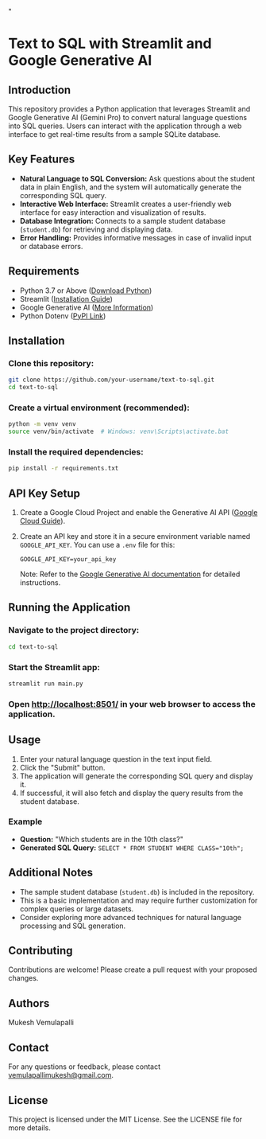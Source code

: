"
# Text to SQL with Streamlit and Google Generative AI

## Introduction

This repository provides a Python application that leverages Streamlit and Google Generative AI (Gemini Pro) to convert natural language questions into SQL queries. Users can interact with the application through a web interface to get real-time results from a sample SQLite database.

## Key Features

- **Natural Language to SQL Conversion:** Ask questions about the student data in plain English, and the system will automatically generate the corresponding SQL query.
- **Interactive Web Interface:** Streamlit creates a user-friendly web interface for easy interaction and visualization of results.
- **Database Integration:** Connects to a sample student database (`student.db`) for retrieving and displaying data.
- **Error Handling:** Provides informative messages in case of invalid input or database errors.

## Requirements

- Python 3.7 or Above ([Download Python](https://www.python.org/downloads/))
- Streamlit ([Installation Guide](https://docs.streamlit.io/get-started/installation))
- Google Generative AI ([More Information](https://www.xda-developers.com/google-generative-ai-expands-beta-testing/))
- Python Dotenv ([PyPI Link](https://pypi.org/project/dotenv/))

## Installation

### Clone this repository:

```bash
git clone https://github.com/your-username/text-to-sql.git
cd text-to-sql
```

### Create a virtual environment (recommended):

```bash
python -m venv venv
source venv/bin/activate  # Windows: venv\Scripts\activate.bat
```

### Install the required dependencies:

```bash
pip install -r requirements.txt
```

## API Key Setup

1. Create a Google Cloud Project and enable the Generative AI API ([Google Cloud Guide](https://cloud.google.com/ai/generative-ai)).
2. Create an API key and store it in a secure environment variable named `GOOGLE_API_KEY`. You can use a `.env` file for this:

    ```plaintext
    GOOGLE_API_KEY=your_api_key
    ```

   Note: Refer to the [Google Generative AI documentation](https://cloud.google.com/ai/generative-ai) for detailed instructions.

## Running the Application

### Navigate to the project directory:

```bash
cd text-to-sql
```

### Start the Streamlit app:

```bash
streamlit run main.py
```

### Open [http://localhost:8501/](http://localhost:8501/) in your web browser to access the application.

## Usage

1. Enter your natural language question in the text input field.
2. Click the "Submit" button.
3. The application will generate the corresponding SQL query and display it.
4. If successful, it will also fetch and display the query results from the student database.

### Example

- **Question:** "Which students are in the 10th class?"
- **Generated SQL Query:** `SELECT * FROM STUDENT WHERE CLASS="10th";`

## Additional Notes

- The sample student database (`student.db`) is included in the repository.
- This is a basic implementation and may require further customization for complex queries or large datasets.
- Consider exploring more advanced techniques for natural language processing and SQL generation.

## Contributing

Contributions are welcome! Please create a pull request with your proposed changes.

## Authors

Mukesh Vemulapalli

## Contact

For any questions or feedback, please contact vemulapallimukesh@gmail.com.

## License

This project is licensed under the MIT License. See the LICENSE file for more details.